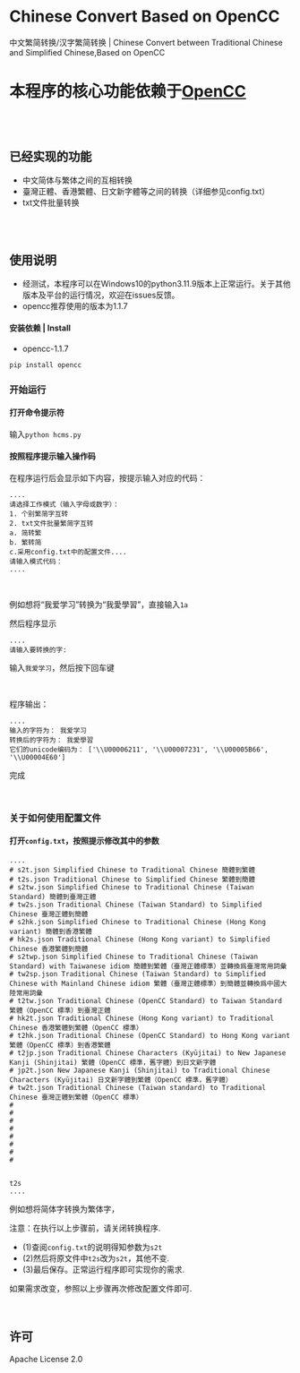 # Chinese Convert Based on OpenCC
中文繁简转换/汉字繁简转换 | Chinese Convert between Traditional Chinese and Simplified Chinese,Based on OpenCC
## 

# 本程序的核心功能依赖于[OpenCC](https://github.com/BYVoid/OpenCC)

<p><br><br></p>

## 已经实现的功能
- 中文简体与繁体之间的互相转换
- 臺灣正體、香港繁體、日文新字體等之间的转换（详细参见config.txt）
- txt文件批量转换

<p><br><br></p>

## 使用说明
- 经测试，本程序可以在Windows10的python3.11.9版本上正常运行。关于其他版本及平台的运行情况，欢迎在issues反馈。
- opencc推荐使用的版本为1.1.7
#### 安装依赖 | Install
- opencc-1.1.7
```python  
pip install opencc
```
### 开始运行
#### 打开命令提示符
输入`python hcms.py`

#### 按照程序提示输入操作码
在程序运行后会显示如下内容，按提示输入对应的代码：
```
....
请选择工作模式（输入字母或数字）：
1. 个别繁简字互转
2. txt文件批量繁简字互转
a. 简转繁
b. 繁转简
c.采用config.txt中的配置文件....
请输入模式代码：
....
```

<p><br></p>

例如想将“我爱学习”转换为“我愛學習”，直接输入`1a`

然后程序显示
```
....
请输入要转换的字:
```

输入`我爱学习`，然后按下回车键

<p><br></p>

程序输出：
```
....
输入的字符为： 我爱学习
转换后的字符为： 我愛學習
它们的unicode编码为： ['\\U00006211', '\\U00007231', '\\U00005B66', '\\U00004E60']
```
完成

<p><br></p>

### 关于如何使用配置文件

#### 打开```config.txt```，按照提示修改其中的参数
```
....
# s2t.json Simplified Chinese to Traditional Chinese 簡體到繁體
# t2s.json Traditional Chinese to Simplified Chinese 繁體到簡體
# s2tw.json Simplified Chinese to Traditional Chinese (Taiwan Standard) 簡體到臺灣正體
# tw2s.json Traditional Chinese (Taiwan Standard) to Simplified Chinese 臺灣正體到簡體
# s2hk.json Simplified Chinese to Traditional Chinese (Hong Kong variant) 簡體到香港繁體
# hk2s.json Traditional Chinese (Hong Kong variant) to Simplified Chinese 香港繁體到簡體
# s2twp.json Simplified Chinese to Traditional Chinese (Taiwan Standard) with Taiwanese idiom 簡體到繁體（臺灣正體標準）並轉換爲臺灣常用詞彙
# tw2sp.json Traditional Chinese (Taiwan Standard) to Simplified Chinese with Mainland Chinese idiom 繁體（臺灣正體標準）到簡體並轉換爲中國大陸常用詞彙
# t2tw.json Traditional Chinese (OpenCC Standard) to Taiwan Standard 繁體（OpenCC 標準）到臺灣正體
# hk2t.json Traditional Chinese (Hong Kong variant) to Traditional Chinese 香港繁體到繁體（OpenCC 標準）
# t2hk.json Traditional Chinese (OpenCC Standard) to Hong Kong variant 繁體（OpenCC 標準）到香港繁體
# t2jp.json Traditional Chinese Characters (Kyūjitai) to New Japanese Kanji (Shinjitai) 繁體（OpenCC 標準，舊字體）到日文新字體
# jp2t.json New Japanese Kanji (Shinjitai) to Traditional Chinese Characters (Kyūjitai) 日文新字體到繁體（OpenCC 標準，舊字體）
# tw2t.json Traditional Chinese (Taiwan standard) to Traditional Chinese 臺灣正體到繁體（OpenCC 標準）
#
#
#
#
#
#
#
#


t2s
....
```
例如想将简体字转换为繁体字，

注意：在执行以上步骤前，请关闭转换程序.
- (1)查阅`config.txt`的说明得知参数为`s2t`
- (2)然后将原文件中`t2s`改为`s2t`，其他不变.
- (3)最后保存。正常运行程序即可实现你的需求.

如果需求改变，参照以上步骤再次修改配置文件即可.

<p><br></p>


## 许可 
Apache License 2.0

<p><br></p>

#### 

